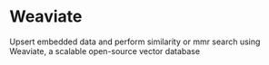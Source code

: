 # Weaviate

Upsert embedded data and perform similarity or mmr search using Weaviate, a scalable open-source vector database
